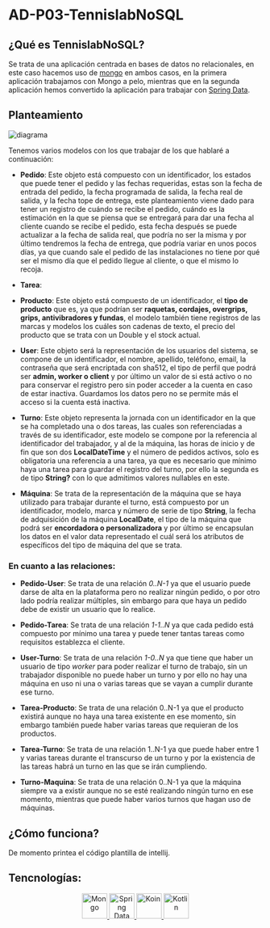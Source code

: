 # AD-P03-TennislabNoSQL

## ¿Qué es TennislabNoSQL?

Se trata de una aplicación centrada en bases de datos no relacionales, en este caso hacemos uso de [mongo](https://www.mongodb.com/es) en ambos casos, en la primera aplicación trabajamos con Mongo a pelo, mientras que en la segunda aplicación hemos convertido la aplicación para trabajar con [Spring Data](https://spring.io/projects/spring-data).

## Planteamiento

![diagrama](https://github.com/IvanAzagraTroya/AD-P03-TennislabNoSQL/blob/baef18306d766606908d8fe6da440e4b69de49a6/TennisLab-Mongo/diagram/diagrama.png)

Tenemos varios modelos con los que trabajar de los que hablaré a continuación:

- **Pedido**: Este objeto está compuesto con un identificador, los estados que puede tener el pedido y las fechas requeridas, estas son la fecha de entrada del pedido, la fecha programada de salida, la fecha real de salida, y la fecha tope de entrega, este planteamiento viene dado para tener un registro de cuándo se recibe el pedido, cuándo es la estimación en la que se piensa que se entregará para dar una fecha al cliente cuando se recibe el pedido, esta fecha después se puede actualizar a la fecha de salida real, que podría no ser la misma y por último tendremos la fecha de entrega, que podría variar en unos pocos días, ya que cuando sale el pedido de las instalaciones no tiene por qué ser el mismo día que el pedido llegue al cliente, o que el mismo lo recoja.

- **Tarea**:

- **Producto**: Este objeto está compuesto de un identificador, el **tipo de producto** que es, ya que podrían ser **raquetas, cordajes, overgrips, grips, antivibradores y fundas**,
  el modelo también tiene registros de las marcas y modelos los cuáles son cadenas de texto, el precio del producto que se trata con un Double y el stock actual.

- **User**: Este objeto será la representación de los usuarios del sistema, se compone de un identificador, el nombre, apellido, teléfono, email, la contraseña que será encriptada con sha512, el tipo de perfil que podrá ser **admin, worker o client** y por último un valor de si está activo o no para conservar el registro pero sin poder acceder a la cuenta en caso de estar inactiva. Guardamos los datos pero no se permite más el acceso si la cuenta está inactiva.

- **Turno**: Este objeto representa la jornada con un identificador en la que se ha completado una o dos tareas, las cuales son referenciadas a través de su identificador, este modelo se compone por la referencia al identificador del trabajador, y al de la máquina, las horas de inicio y de fin que son dos **LocalDateTime** y el número de pedidos activos, solo es obligatoria una referencia a una tarea, ya que es necesario que mínimo haya una tarea para guardar el registro del turno, por ello la segunda es de tipo **String?** con lo que admitimos valores nullables en este.

- **Máquina**: Se trata de la representación de la máquina que se haya utilizado para trabajar durante el turno, está compuesto por un identificador, modelo, marca y número de serie de tipo **String**, la fecha de adquisición de la máquina **LocalDate**, el tipo de la máquina que podrá ser **encordadora o personalizadora** y por último se encapsulan los datos en el valor data representado el cuál será los atributos de específicos del tipo de máquina del que se trata.

### En cuanto a las relaciones:

- **Pedido-User**: Se trata de una relación _0..N-1_ ya que el usuario puede darse de alta en la plataforma pero no realizar ningún pedido, o por otro lado podría realizar múltiples, sin embargo para que haya un pedido debe de existir un usuario que lo realice.

- **Pedido-Tarea**: Se trata de una relación _1-1..N_ ya que cada pedido está compuesto por mínimo una tarea y puede tener tantas tareas como requisitos establezca el cliente.

- **User-Turno**: Se trata de una relación _1-0..N_ ya que tiene que haber un usuario de tipo _worker_ para poder realizar el turno de trabajo, sin un trabajador disponible no puede haber un turno y por ello no hay una máquina en uso ni una o varias tareas que se vayan a cumplir durante ese turno.

- **Tarea-Producto**: Se trata de una relación 0..N-1 ya que el producto existirá aunque no haya una tarea existente en ese momento, sin embargo también puede haber varias tareas que requieran de los productos.

- **Tarea-Turno**: Se trata de una relación 1..N-1 ya que puede haber entre 1 y varias tareas durante el transcurso de un turno y por la existencia de las tareas habrá un turno en las que se irán cumpliendo.

- **Turno-Maquina**: Se trata de una relación 0..N-1 ya que la máquina siempre va a existir aunque no se esté realizando ningún turno en ese momento, mientras que puede haber varios turnos que hagan uso de máquinas.

## ¿Cómo funciona?

De momento printea el código plantilla de intellij.

## Tencnologías:

<p align="center">
  
  <a href="https://www.mongodb.com/es">
    <img src="https://user-images.githubusercontent.com/67174666/212279453-f2a9887b-29d3-4394-a753-b0ef7d3a428a.png" width="50" heigth="100" alt="Mongo"/>
  </a>
  <a href="https://spring.io/projects/spring-data">
    <img src="https://user-images.githubusercontent.com/67174666/212282111-85be3f7e-e6e8-4cce-83a2-5abbaf9a3517.png" width="50" heigth="50" alt="Spring Data"/>
  </a>
  <a href="https://insert-koin.io/">
    <img src="https://user-images.githubusercontent.com/67174666/212279657-d90c0aa4-8741-456c-9f70-e02887f204db.png" width="50" heigth="50" alt="Koin"/>
  </a>
  <a href="https://kotlinlang.org/">
    <img src="https://user-images.githubusercontent.com/67174666/212279750-122c6f68-7b30-4ba8-a003-1db50df5feec.png" width="50" heigth="50" alt="Kotlin"/>
  </a>

</p>
